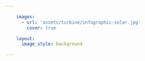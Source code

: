 ```yaml
---

    images:
      - url: 'assets/turbine/infographic-solar.jpg'
        cover: true

    layout:
      image_style: background

---
```

